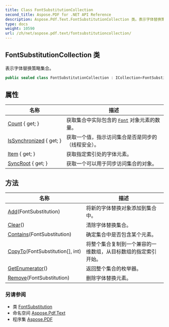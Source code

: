 ```yaml
---
title: Class FontSubstitutionCollection
second_title: Aspose.PDF for .NET API Reference
description: Aspose.Pdf.Text.FontSubstitutionCollection 类。表示字体替换策略集合
type: docs
weight: 10590
url: /zh/net/aspose.pdf.text/fontsubstitutioncollection/
---
```

## FontSubstitutionCollection 类

表示字体替换策略集合。

```csharp
public sealed class FontSubstitutionCollection : ICollection<FontSubstitution>
```

## 属性

| 名称 | 描述 |
| --- | --- |
| [Count](../../aspose.pdf.text/fontsubstitutioncollection/count/) { get; } | 获取集合中实际包含的 [`Font`](../font/) 对象元素的数量。 |
| [IsSynchronized](../../aspose.pdf.text/fontsubstitutioncollection/issynchronized/) { get; } | 获取一个值，指示访问集合是否是同步的（线程安全）。 |
| [Item](../../aspose.pdf.text/fontsubstitutioncollection/item/) { get; } | 获取指定索引处的字体元素。 |
| [SyncRoot](../../aspose.pdf.text/fontsubstitutioncollection/syncroot/) { get; } | 获取一个可以用于同步访问集合的对象。 |

## 方法

| 名称 | 描述 |
| --- | --- |
| [Add](../../aspose.pdf.text/fontsubstitutioncollection/add/)(FontSubstitution) | 将新的字体替换对象添加到集合中。 |
| [Clear](../../aspose.pdf.text/fontsubstitutioncollection/clear/)() | 清除字体替换集合。 |
| [Contains](../../aspose.pdf.text/fontsubstitutioncollection/contains/)(FontSubstitution) | 确定集合中是否包含某个元素。 |
| [CopyTo](../../aspose.pdf.text/fontsubstitutioncollection/copyto/)(FontSubstitution[], int) | 将整个集合复制到一个兼容的一维数组，从目标数组的指定索引开始。 |
| [GetEnumerator](../../aspose.pdf.text/fontsubstitutioncollection/getenumerator/)() | 返回整个集合的枚举器。 |
| [Remove](../../aspose.pdf.text/fontsubstitutioncollection/remove/)(FontSubstitution) | 删除字体替换元素。 |

### 另请参阅

* 类 [FontSubstitution](../fontsubstitution/)
* 命名空间 [Aspose.Pdf.Text](../../aspose.pdf.text/)
* 程序集 [Aspose.PDF](../../)